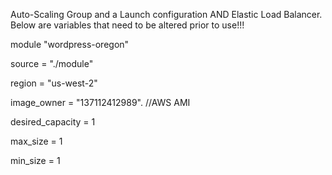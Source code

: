 Auto-Scaling Group and a Launch configuration AND  Elastic Load Balancer. Below are variables that need to be altered prior to use!!!

module "wordpress-oregon" 

source = "./module"

region = "us-west-2"

image_owner = "137112412989".              //AWS AMI

desired_capacity = 1

max_size = 1

min_size = 1

